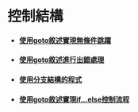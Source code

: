 # 控制結構
* #### [使用goto敘述實現無條件跳躍](code/goto.c)
* #### [使用goto敘述進行出錯處理](code/err_goto.c)
* #### [使用分支結構的程式](code/ifelse.c)
* #### [使用goto敘述實現if...else控制流程](code/ifelse_goto.c)
